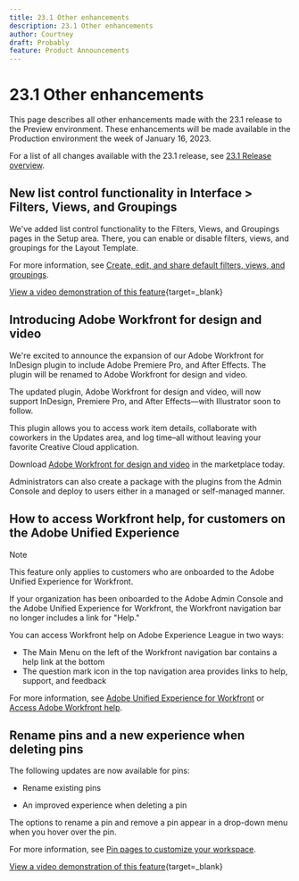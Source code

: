```yaml
---
title: 23.1 Other enhancements
description: 23.1 Other enhancements
author: Courtney
draft: Probably
feature: Product Announcements
---
```

# 23.1 Other enhancements

This page describes all other enhancements made with the 23.1 release to the Preview environment. These enhancements will be made available in the Production environment the week of January 16, 2023. 

For a list of all changes available with the 23.1 release, see [23.1 Release overview](/help/quicksilver/product-announcements/product-releases/23.1-release-activity/23-1-release-overview.md).

## New list control functionality in Interface > Filters, Views, and Groupings

We've added list control functionality to the Filters, Views, and Groupings pages in the Setup area. There, you can enable or disable filters, views, and groupings for the Layout Template.

For more information, see [Create, edit, and share default filters, views, and groupings](/help/quicksilver/administration-and-setup/set-up-workfront/configure-system-defaults/create-and-share-default-fvgs.md).

[View a video demonstration of this feature](https://video.tv.adobe.com/v/3412057/){target=_blank}

## Introducing Adobe Workfront for design and video 

We're excited to announce the expansion of our Adobe Workfront for InDesign plugin to include Adobe Premiere Pro, and After Effects. The plugin will be renamed to Adobe Workfront for design and video. 

The updated plugin, Adobe Workfront for design and video, will now support InDesign, Premiere Pro, and After Effects—with Illustrator soon to follow. 

This plugin allows you to access work item details, collaborate with coworkers in the Updates area, and log time–all without leaving your favorite Creative Cloud application.  

 Download [Adobe Workfront for design and video](https://exchange.adobe.com/apps/cc/108938/adobe-workfront-for-design-and-video) in the marketplace today. 

Administrators can also create a package with the plugins from the Admin Console and deploy to users either in a managed or self-managed manner.

## How to access Workfront help, for customers on the Adobe Unified Experience

>[!NOTE]
>
>This feature only applies to customers who are onboarded to the Adobe Unified Experience for Workfront.

If your organization has been onboarded to the Adobe Admin Console and the Adobe Unified Experience for Workfront, the Workfront navigation bar no longer includes a link for "Help."

You can access Workfront help on Adobe Experience League in two ways:

*    The Main Menu on the left of the Workfront navigation bar contains a help link at the bottom
*    The question mark icon in the top navigation area provides links to help, support, and feedback

For more information, see [Adobe Unified Experience for Workfront](/help/quicksilver/workfront-basics/navigate-workfront/workfront-navigation/adobe-unified-experience.md) or [Access Adobe Workfront help](/help/quicksilver/workfront-basics/navigate-workfront/workfront-navigation/access-workfront-help.md).

## Rename pins and a new experience when deleting pins

The following updates are now available for pins:

* Rename existing pins

* An improved experience when deleting a pin

The options to rename a pin and remove a pin appear in a drop-down menu when you hover over the pin.

For more information, see [Pin pages to customize your workspace](/help/quicksilver/workfront-basics/the-new-workfront-experience/pin-pages.md).

[View a video demonstration of this feature](https://vimeo.com/759935652){target=_blank}